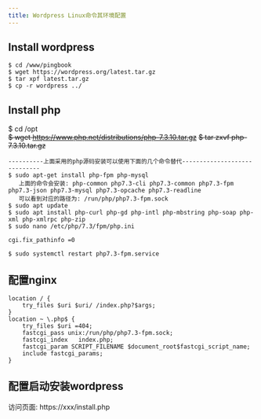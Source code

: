 ```yaml
---
title: Wordpress Linux命令其环境配置
---
```


## Install wordpress
```
$ cd /www/pingbook
$ wget https://wordpress.org/latest.tar.gz
$ tar xpf latest.tar.gz
$ cp -r wordpress ../
```

## Install php


$ cd /opt   
~~$ wget https://www.php.net/distributions/php-7.3.10.tar.gz~~
~~$ tar zxvf php-7.3.10.tar.gz~~

```
----------上面采用的php源码安装可以使用下面的几个命令替代-----------------------------
$ sudo apt-get install php-fpm php-mysql 
   上面的命令会安装: php-common php7.3-cli php7.3-common php7.3-fpm php7.3-json php7.3-mysql php7.3-opcache php7.3-readline
   可以看到对应的路径为: /run/php/php7.3-fpm.sock
$ sudo apt update
$ sudo apt install php-curl php-gd php-intl php-mbstring php-soap php-xml php-xmlrpc php-zip
$ sudo nano /etc/php/7.3/fpm/php.ini

cgi.fix_pathinfo =0

$ sudo systemctl restart php7.3-fpm.service
```

## 配置nginx

```
location / {
    try_files $uri $uri/ /index.php?$args;
}
location ~ \.php$ {
    try_files $uri =404;
    fastcgi_pass unix:/run/php/php7.3-fpm.sock;
    fastcgi_index   index.php;
    fastcgi_param SCRIPT_FILENAME $document_root$fastcgi_script_name;
    include fastcgi_params;
}

```

## 配置启动安装wordpress

访问页面: https://xxx/install.php